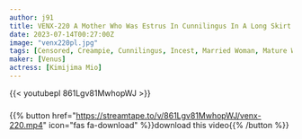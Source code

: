```yaml
---
author: j91
title: VENX-220 A Mother Who Was Estrus In Cunnilingus In A Long Skirt Immediately Requests A Fierce Orgasmic Creampie Incest Mio Kimishima
date: 2023-07-14T00:27:00Z
image: "venx220pl.jpg"
tags: [Censored, Creampie, Cunnilingus, Incest, Married Woman, Mature Woman, Solowork]
maker: [Venus]
actress: [Kimijima Mio]
---
```



{{< youtubepl 861Lgv81MwhopWJ >}}
###

{{% button href="https://streamtape.to/v/861Lgv81MwhopWJ/venx-220.mp4" icon="fas fa-download" %}}download this video{{% /button %}}

